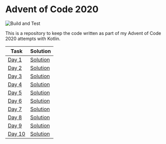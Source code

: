 # Advent of Code 2020

![Build and Test](https://github.com/MarkRobbo/adventofcode2020/workflows/Java%20CI%20with%20Maven/badge.svg)

This is a repository to keep the code written as part of my Advent of Code 2020 attempts with Kotlin.

| Task                                        | Solution                             |
| ------------------------------------------- | ------------------------------------ |
| [Day 1](https://adventofcode.com/2020/day/1)  | [Solution](src/main/kotlin/Day1.kt)  |
| [Day 2](https://adventofcode.com/2020/day/2)  | [Solution](src/main/kotlin/Day2.kt)  |
| [Day 3](https://adventofcode.com/2020/day/3)  | [Solution](src/main/kotlin/Day3.kt)  |
| [Day 4](https://adventofcode.com/2020/day/4)  | [Solution](src/main/kotlin/Day4.kt)  |
| [Day 5](https://adventofcode.com/2020/day/5)  | [Solution](src/main/kotlin/Day5.kt)  |
| [Day 6](https://adventofcode.com/2020/day/6)  | [Solution](src/main/kotlin/Day6.kt)  |
| [Day 7](https://adventofcode.com/2020/day/7)  | [Solution](src/main/kotlin/Day7.kt)  |
| [Day 8](https://adventofcode.com/2020/day/8)  | [Solution](src/main/kotlin/Day8.kt)  |
| [Day 9](https://adventofcode.com/2020/day/9)  | [Solution](src/main/kotlin/Day9.kt)  |
| [Day 10](https://adventofcode.com/2020/day/10)  | [Solution](src/main/kotlin/Day10.kt)  |
